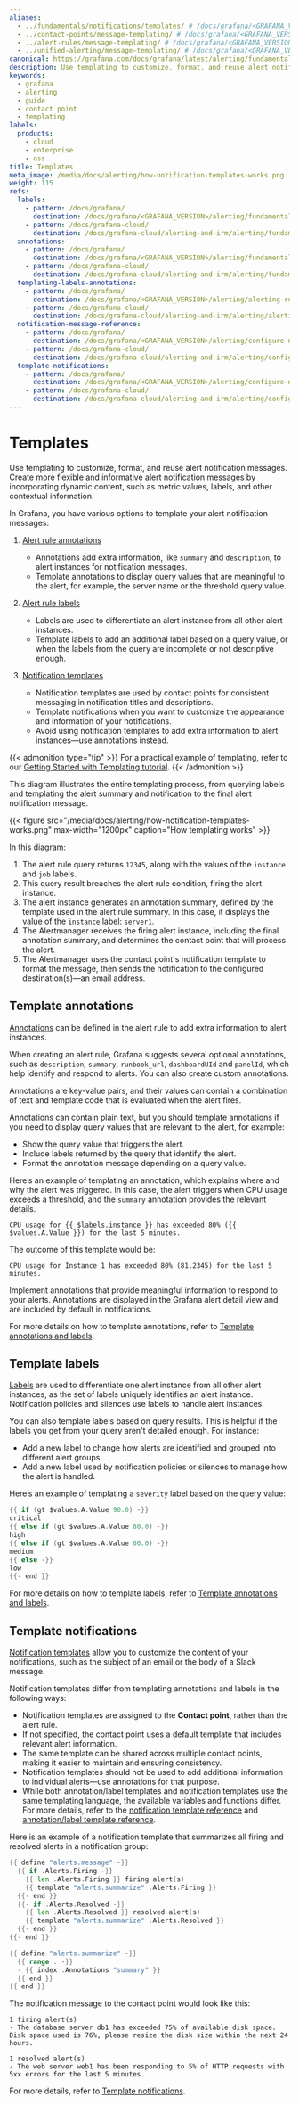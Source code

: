 ```yaml
---
aliases:
  - ../fundamentals/notifications/templates/ # /docs/grafana/<GRAFANA_VERSION>/alerting/fundamentals/templates/
  - ../contact-points/message-templating/ # /docs/grafana/<GRAFANA_VERSION>/alerting/contact-points/message-templating/
  - ../alert-rules/message-templating/ # /docs/grafana/<GRAFANA_VERSION>/alerting/alert-rules/message-templating/
  - ../unified-alerting/message-templating/ # /docs/grafana/<GRAFANA_VERSION>/alerting/unified-alerting/message-templating/
canonical: https://grafana.com/docs/grafana/latest/alerting/fundamentals/templates/
description: Use templating to customize, format, and reuse alert notification messages. Create more flexible and informative alert notification messages by incorporating dynamic content, such as metric values, labels, and other contextual information.
keywords:
  - grafana
  - alerting
  - guide
  - contact point
  - templating
labels:
  products:
    - cloud
    - enterprise
    - oss
title: Templates
meta_image: /media/docs/alerting/how-notification-templates-works.png
weight: 115
refs:
  labels:
    - pattern: /docs/grafana/
      destination: /docs/grafana/<GRAFANA_VERSION>/alerting/fundamentals/alert-rules/annotation-label/#labels
    - pattern: /docs/grafana-cloud/
      destination: /docs/grafana-cloud/alerting-and-irm/alerting/fundamentals/alert-rules/annotation-label/#labels
  annotations:
    - pattern: /docs/grafana/
      destination: /docs/grafana/<GRAFANA_VERSION>/alerting/fundamentals/alert-rules/annotation-label/#annotations
    - pattern: /docs/grafana-cloud/
      destination: /docs/grafana-cloud/alerting-and-irm/alerting/fundamentals/alert-rules/annotation-label/#annotations
  templating-labels-annotations:
    - pattern: /docs/grafana/
      destination: /docs/grafana/<GRAFANA_VERSION>/alerting/alerting-rules/templates/
    - pattern: /docs/grafana-cloud/
      destination: /docs/grafana-cloud/alerting-and-irm/alerting/alerting-rules/templates/
  notification-message-reference:
    - pattern: /docs/grafana/
      destination: /docs/grafana/<GRAFANA_VERSION>/alerting/configure-notifications/template-notifications/reference/
    - pattern: /docs/grafana-cloud/
      destination: /docs/grafana-cloud/alerting-and-irm/alerting/configure-notifications/template-notifications/reference/
  template-notifications:
    - pattern: /docs/grafana/
      destination: /docs/grafana/<GRAFANA_VERSION>/alerting/configure-notifications/template-notifications/
    - pattern: /docs/grafana-cloud/
      destination: /docs/grafana-cloud/alerting-and-irm/alerting/configure-notifications/template-notifications/
---
```


# Templates

Use templating to customize, format, and reuse alert notification messages. Create more flexible and informative alert notification messages by incorporating dynamic content, such as metric values, labels, and other contextual information.

In Grafana, you have various options to template your alert notification messages:

1. [Alert rule annotations](#template-annotations)

   - Annotations add extra information, like `summary` and `description`, to alert instances for notification messages.
   - Template annotations to display query values that are meaningful to the alert, for example, the server name or the threshold query value.

1. [Alert rule labels](#template-labels)

   - Labels are used to differentiate an alert instance from all other alert instances.
   - Template labels to add an additional label based on a query value, or when the labels from the query are incomplete or not descriptive enough.

1. [Notification templates](#template-notifications)
   - Notification templates are used by contact points for consistent messaging in notification titles and descriptions.
   - Template notifications when you want to customize the appearance and information of your notifications.
   - Avoid using notification templates to add extra information to alert instances—use annotations instead.

{{< admonition type="tip" >}}
For a practical example of templating, refer to our [Getting Started with Templating tutorial](https://grafana.com/tutorials/alerting-get-started-pt4/).
{{< /admonition  >}}

This diagram illustrates the entire templating process, from querying labels and templating the alert summary and notification to the final alert notification message.

{{< figure src="/media/docs/alerting/how-notification-templates-works.png" max-width="1200px" caption="How templating works" >}}

In this diagram:

1. The alert rule query returns `12345`, along with the values of the `instance` and `job` labels.
1. This query result breaches the alert rule condition, firing the alert instance.
1. The alert instance generates an annotation summary, defined by the template used in the alert rule summary. In this case, it displays the value of the `instance` label: `server1`.
1. The Alertmanager receives the firing alert instance, including the final annotation summary, and determines the contact point that will process the alert.
1. The Alertmanager uses the contact point's notification template to format the message, then sends the notification to the configured destination(s)—an email address.

## Template annotations

[Annotations](ref:annotations) can be defined in the alert rule to add extra information to alert instances.

When creating an alert rule, Grafana suggests several optional annotations, such as `description`, `summary`, `runbook_url`, `dashboardUId` and `panelId`, which help identify and respond to alerts. You can also create custom annotations.

Annotations are key-value pairs, and their values can contain a combination of text and template code that is evaluated when the alert fires.

Annotations can contain plain text, but you should template annotations if you need to display query values that are relevant to the alert, for example:

- Show the query value that triggers the alert.
- Include labels returned by the query that identify the alert.
- Format the annotation message depending on a query value.

Here’s an example of templating an annotation, which explains where and why the alert was triggered. In this case, the alert triggers when CPU usage exceeds a threshold, and the `summary` annotation provides the relevant details.

```
CPU usage for {{ $labels.instance }} has exceeded 80% ({{ $values.A.Value }}) for the last 5 minutes.
```

The outcome of this template would be:

```
CPU usage for Instance 1 has exceeded 80% (81.2345) for the last 5 minutes.
```

Implement annotations that provide meaningful information to respond to your alerts. Annotations are displayed in the Grafana alert detail view and are included by default in notifications.

For more details on how to template annotations, refer to [Template annotations and labels](ref:templating-labels-annotations).

## Template labels

[Labels](ref:labels) are used to differentiate one alert instance from all other alert instances, as the set of labels uniquely identifies an alert instance. Notification policies and silences use labels to handle alert instances.

You can also template labels based on query results. This is helpful if the labels you get from your query aren't detailed enough. For instance:

- Add a new label to change how alerts are identified and grouped into different alert groups.
- Add a new label used by notification policies or silences to manage how the alert is handled.

Here’s an example of templating a `severity` label based on the query value:

```go
{{ if (gt $values.A.Value 90.0) -}}
critical
{{ else if (gt $values.A.Value 80.0) -}}
high
{{ else if (gt $values.A.Value 60.0) -}}
medium
{{ else -}}
low
{{- end }}
```

For more details on how to template labels, refer to [Template annotations and labels](ref:templating-labels-annotations).

## Template notifications

[Notification templates](ref:template-notifications) allow you to customize the content of your notifications, such as the subject of an email or the body of a Slack message.

Notification templates differ from templating annotations and labels in the following ways:

- Notification templates are assigned to the **Contact point**, rather than the alert rule.
- If not specified, the contact point uses a default template that includes relevant alert information.
- The same template can be shared across multiple contact points, making it easier to maintain and ensuring consistency.
- Notification templates should not be used to add additional information to individual alerts—use annotations for that purpose.
- While both annotation/label templates and notification templates use the same templating language, the available variables and functions differ. For more details, refer to the [notification template reference](ref:notification-message-reference) and [annotation/label template reference](ref:templating-labels-annotations).

Here is an example of a notification template that summarizes all firing and resolved alerts in a notification group:

```go
{{ define "alerts.message" -}}
  {{ if .Alerts.Firing -}}
    {{ len .Alerts.Firing }} firing alert(s)
    {{ template "alerts.summarize" .Alerts.Firing }}
  {{- end }}
  {{- if .Alerts.Resolved -}}
    {{ len .Alerts.Resolved }} resolved alert(s)
    {{ template "alerts.summarize" .Alerts.Resolved }}
  {{- end }}
{{- end }}

{{ define "alerts.summarize" -}}
  {{ range . -}}
  - {{ index .Annotations "summary" }}
  {{ end }}
{{ end }}
```

The notification message to the contact point would look like this:

```
1 firing alert(s)
- The database server db1 has exceeded 75% of available disk space. Disk space used is 76%, please resize the disk size within the next 24 hours.

1 resolved alert(s)
- The web server web1 has been responding to 5% of HTTP requests with 5xx errors for the last 5 minutes.
```

For more details, refer to [Template notifications](ref:template-notifications).
